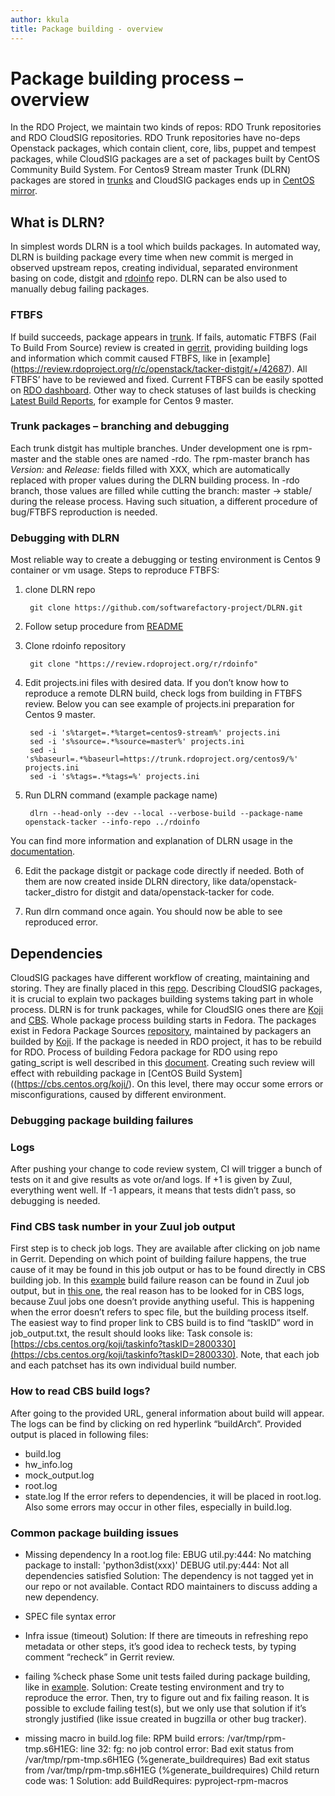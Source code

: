 ```yaml
---
author: kkula
title: Package building - overview
---
```


# Package building process – overview

In the RDO Project, we maintain two kinds of repos: RDO Trunk repositories and RDO CloudSIG repositories.
RDO Trunk repositories have no-deps Openstack packages, which contain client, core, libs, puppet and tempest packages, while
CloudSIG packages are a set of packages built by CentOS Community Build System.
For Centos9 Stream master Trunk (DLRN) packages are stored in [trunks](https://trunk.rdoproject.org/centos9-master/) and
CloudSIG packages ends up in [CentOS mirror](http://mirror.stream.centos.org/SIGs/9-stream/cloud/x86_64/).

## What is DLRN?
In simplest words DLRN is a tool which builds packages. In automated way, DLRN is building package every time when new
commit is merged in observed upstream repos, creating individual, separated environment basing on code, distgit and
[rdoinfo](https://review.rdoproject.org/r/q/project:rdoinfo) repo. DLRN can be also used to manually debug failing
packages.

### FTBFS
If build succeeds, package appears in [trunk]( https://trunk.rdoproject.org/). If fails, automatic
FTBFS (Fail To Build From Source) review is created in [gerrit](https://review.rdoproject.org/r/), providing building
logs and information which commit caused FTBFS, like in [example] (https://review.rdoproject.org/r/c/openstack/tacker-distgit/+/42687).
All FTBFS’ have to be reviewed and fixed. Current FTBFS can be easily spotted on [RDO dashboard](https://dashboards.rdoproject.org/rdo-dev).
Other way to check statuses of last builds is checking [Latest Build Reports](https://trunk.rdoproject.org/centos9-master/report.html), for example for Centos 9 master.

### Trunk packages – branching and debugging
Each trunk distgit has multiple branches. Under development one is rpm-master and the stable ones are named
<release>-rdo. The rpm-master branch has *Version:* and *Release:* fields filled with XXX, which are automatically
replaced with proper values during the DLRN building process. In <release>-rdo branch, those values are filled while
cutting the branch:  master -> stable/<release> during the release process. 
Having such situation, a different procedure of bug/FTBFS reproduction is needed.

### Debugging with DLRN
Most reliable way to create a debugging or testing environment is Centos 9 container or vm usage.
Steps to reproduce FTBFS:

1. clone DLRN repo

        git clone https://github.com/softwarefactory-project/DLRN.git

2. Follow setup procedure from [README](https://github.com/softwarefactory-project/DLRN/blob/master/README.rst)

3. Clone rdoinfo repository

        git clone "https://review.rdoproject.org/r/rdoinfo"

4. Edit projects.ini files with desired data. If you don’t know how to reproduce a remote DLRN build, check logs from
building in FTBFS review. Below you can see example of projects.ini preparation for Centos 9 master.

        sed -i 's%target=.*%target=centos9-stream%' projects.ini
        sed -i 's%source=.*%source=master%' projects.ini
        sed -i 's%baseurl=.*%baseurl=https://trunk.rdoproject.org/centos9/%' projects.ini
        sed -i 's%tags=.*%tags=%' projects.ini

5. Run DLRN command (example package name)

        dlrn --head-only --dev --local --verbose-build --package-name openstack-tacker --info-repo ../rdoinfo

You can find more information and explanation of DLRN usage in the [documentation](https://dlrn.readthedocs.io/en/latest/).

6. Edit the package distgit or package code directly if needed. Both of them are now created inside DLRN directory,
like data/openstack-tacker_distro for distgit and data/openstack-tacker for code.

7. Run dlrn command once again. You should now be able to see reproduced error.

## Dependencies
CloudSIG packages have different workflow of creating, maintaining and storing. They are finally placed in this [repo](http://mirror.stream.centos.org/SIGs/9-stream/cloud/).
Describing CloudSIG packages, it is crucial to explain two packages building systems taking part in whole process.
DLRN is for trunk packages, while for CloudSIG ones there are [Koji](https://koji.fedoraproject.org/koji/) and [CBS](https://cbs.centos.org/koji/).
Whole package process building starts in Fedora. The packages exist in Fedora Package Sources [repository](https://src.fedoraproject.org/),
maintained by packagers an builded by [Koji](https://koji.fedoraproject.org/koji/).
If the package is needed in RDO project, it has to be rebuild for RDO. Process of building Fedora package for RDO
using repo gating_script is well described in this [document](https://www.rdoproject.org/documentation/requirements/#adding-a-new-requirement-to-rdo).
Creating such review will effect with rebuilding package in [CentOS Build System]((https://cbs.centos.org/koji/).
On this level, there may occur some errors or misconfigurations, caused by different environment.

### Debugging package building failures
### Logs
After pushing your change to code review system, CI will trigger a bunch of tests on it and give results as vote
or/and logs. If +1 is given by Zuul, everything went well. If -1 appears, it means that tests didn’t pass,
so debugging is needed.

### Find CBS task number in your Zuul job output
First step is to check job logs. They are available after clicking on job name in Gerrit. Depending on which point of
building failure happens, the true cause of it may be found in this job output or has to be found directly in CBS
building job. In this [example](https://logserver.rdoproject.org/28/42728/3/check/deps-cbs-validate/b837f69/job-output.txt) build failure reason can be found in Zuul job output,
but in [this one](https://logserver.rdoproject.org/23/42723/1/check/deps-cbs-validate/7a4055b/job-output.txt), the real reason has to be looked for in CBS logs,
because Zuul jobs one doesn’t provide anything useful. This is happening when the error doesn’t refers to spec file,
but the building process itself. The easiest way to find proper link to CBS build is to find “taskID” word 
in job_output.txt, the result should looks like: Task console is: [https://cbs.centos.org/koji/taskinfo?taskID=2800330](https://cbs.centos.org/koji/taskinfo?taskID=2800330).
Note, that each job and each patchset has its own individual build number.

### How to read CBS build logs?
After going to the provided URL, general information about build will appear. The logs can be find by clicking on red
hyperlink “buildArch“. Provided output is placed in following files:
* build.log
* hw_info.log
* mock_output.log
* root.log
* state.log
If the error refers to dependencies, it will be placed in root.log.
Also some errors may occur in other files, especially in build.log.

### Common package building issues
* Missing dependency
In a root.log file:
EBUG util.py:444: No matching package to install: 'python3dist(xxx)'
DEBUG util.py:444: Not all dependencies satisfied
Solution: The dependency is not tagged yet in our repo or not available.
Contact RDO maintainers to discuss adding a new dependency.

* SPEC file syntax error

* Infra issue (timeout)
Solution: If there are timeouts in refreshing repo metadata or other steps, it’s good idea to recheck tests,
by typing comment “recheck” in Gerrit review.

* failing %check phase
Some unit tests failed during package building, like in [example](https://logserver.rdoproject.org/60/42260/8/check/DLRN-rpmbuild-centos9/a145af7/job-output.txt).
Solution: Create testing environment and try to reproduce the error. Then, try to figure out and fix failing reason.
It is possible to exclude failing test(s), but we only use that solution if it’s strongly
justified (like issue created in bugzilla or other bug tracker).

* missing macro
in build.log file:
RPM build errors:
/var/tmp/rpm-tmp.s6H1EG: line 32: fg: no job control
error: Bad exit status from /var/tmp/rpm-tmp.s6H1EG (%generate_buildrequires)
Bad exit status from /var/tmp/rpm-tmp.s6H1EG (%generate_buildrequires)
Child return code was: 1
Solution: add BuildRequires: pyproject-rpm-macros
